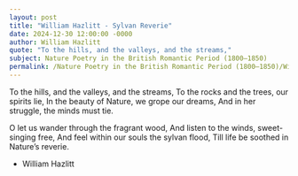 ```yaml
---
layout: post
title: "William Hazlitt - Sylvan Reverie"
date: 2024-12-30 12:00:00 -0000
author: William Hazlitt
quote: "To the hills, and the valleys, and the streams,"
subject: Nature Poetry in the British Romantic Period (1800–1850)
permalink: /Nature Poetry in the British Romantic Period (1800–1850)/William Hazlitt/William Hazlitt - Sylvan Reverie
---
```


To the hills, and the valleys, and the streams,
To the rocks and the trees, our spirits lie,
In the beauty of Nature, we grope our dreams,
And in her struggle, the minds must tie.

O let us wander through the fragrant wood,
And listen to the winds, sweet-singing free,
And feel within our souls the sylvan flood,
Till life be soothed in Nature’s reverie.


- William Hazlitt
